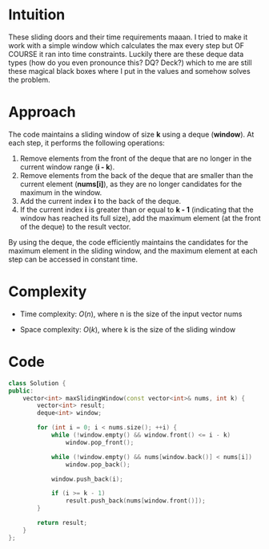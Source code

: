# Intuition
These sliding doors and their time requirements maaan. I tried to make it work with a simple window which calculates the max every step but OF COURSE it ran into time constraints. Luckily there are these deque data types (how do you even pronounce this? DQ? Deck?) which to me are still these magical black boxes where I put in the values and somehow solves the problem.

# Approach
The code maintains a sliding window of size **k** using a deque (**window**). At each step, it performs the following operations:

1. Remove elements from the front of the deque that are no longer in the current window range (**i - k**).
2. Remove elements from the back of the deque that are smaller than the current element (**nums[i]**), as they are no longer candidates for the maximum in the window.
3. Add the current index **i** to the back of the deque.
4. If the current index **i** is greater than or equal to **k - 1** (indicating that the window has reached its full size), add the maximum element (at the front of the deque) to the result vector.

By using the deque, the code efficiently maintains the candidates for the maximum element in the sliding window, and the maximum element at each step can be accessed in constant time.

# Complexity
- Time complexity:
$O(n)$, where n is the size of the input vector nums

- Space complexity:
$O(k)$, where k is the size of the sliding window

# Code
```c++
class Solution {
public:
    vector<int> maxSlidingWindow(const vector<int>& nums, int k) {
        vector<int> result;
        deque<int> window;

        for (int i = 0; i < nums.size(); ++i) {
            while (!window.empty() && window.front() <= i - k)
                window.pop_front();

            while (!window.empty() && nums[window.back()] < nums[i])
                window.pop_back();

            window.push_back(i);

            if (i >= k - 1)
                result.push_back(nums[window.front()]);
        }

        return result;
    }
};
```